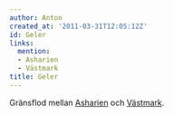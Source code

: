 ```yaml
---
author: Anton
created_at: '2011-03-31T12:05:12Z'
id: Geler
links:
  mention:
  - Asharien
  - Västmark
title: Geler
---
```


Gränsflod mellan [Asharien] och [Västmark].

  [Asharien]: Asharien
  [Västmark]: Västmark
